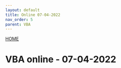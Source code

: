 ```yaml
---
layout: default
title: Online 07-04-2022
nav_order: 5
parent: VBA
---
```

[HOME](../README.md)

# VBA online - 07-04-2022
